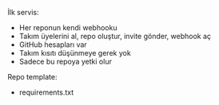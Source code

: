 İlk servis:

- Her reponun kendi webhooku
- Takım üyelerini al, repo oluştur, invite gönder, webhook aç
- GitHub hesapları var
- Takım kısıtı düşünmeye gerek yok
- Sadece bu repoya yetki olur

Repo template:

- requirements.txt
